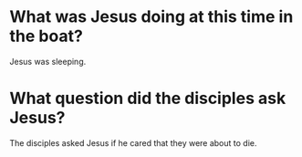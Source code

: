 # What was Jesus doing at this time in the boat?

Jesus was sleeping.

# What question did the disciples ask Jesus?

The disciples asked Jesus if he cared that they were about to die.
